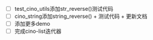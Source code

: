 - [ ] test_cino_utils添加str_reverse()测试代码
- [ ] cino_string添加string_reverse() + 测试代码 + 更新文档
- [ ] 添加更多demo
- [ ] 完成cino-list迭代器